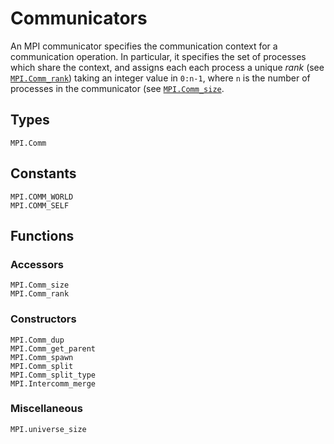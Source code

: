 # Communicators

An MPI communicator specifies the communication context for a communication operation. In
particular, it specifies the set of processes which share the context, and assigns each
each process a unique *rank* (see [`MPI.Comm_rank`](@ref)) taking an integer value in
`0:n-1`, where `n` is the number of processes in the communicator (see
[`MPI.Comm_size`](@ref).

## Types

```@docs
MPI.Comm
```

## Constants

```@docs
MPI.COMM_WORLD
MPI.COMM_SELF
```

## Functions

### Accessors

```@docs
MPI.Comm_size
MPI.Comm_rank
```

### Constructors

```@docs
MPI.Comm_dup
MPI.Comm_get_parent
MPI.Comm_spawn
MPI.Comm_split
MPI.Comm_split_type
MPI.Intercomm_merge
```

### Miscellaneous

```
MPI.universe_size
```
